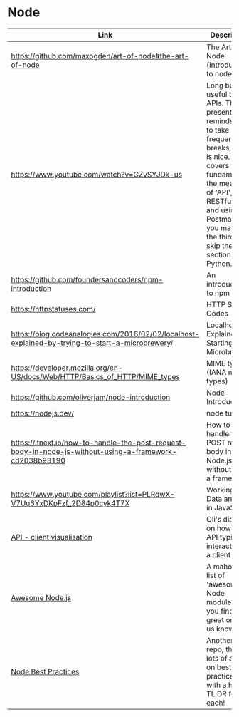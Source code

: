 # Node

| Link | Description | Added by |
| ---- | ----------- | -------- |
| https://github.com/maxogden/art-of-node#the-art-of-node | The Art of Node (introduction to node) | glrta  |
| https://www.youtube.com/watch?v=GZvSYJDk-us | Long but useful talk on APIs. The presenter reminds you to take frequent breaks, which is nice.  He covers web fundamentals, the meaning of 'API', RESTful APIs and using Postman. If you make it to the third part, skip the section on Python. | Ivo |
| https://github.com/foundersandcoders/npm-introduction | An introduction to npm | akomiqaia |
| https://httpstatuses.com/ | HTTP Status Codes | akomiqaia |
| https://blog.codeanalogies.com/2018/02/02/localhost-explained-by-trying-to-start-a-microbrewery/ | Localhost Explained By Starting A Microbrewery| akomiqaia |
| https://developer.mozilla.org/en-US/docs/Web/HTTP/Basics_of_HTTP/MIME_types | MIME types (IANA media types) | akomiqaia |
| https://github.com/oliverjam/node-introduction | Node Introduction | akomiqaia |
| https://nodejs.dev/ | node tutorial | akomiqaia |
| https://itnext.io/how-to-handle-the-post-request-body-in-node-js-without-using-a-framework-cd2038b93190 | How to handle the POST request body in Node.js without using a framework | akomiqaia |
| https://www.youtube.com/playlist?list=PLRqwX-V7Uu6YxDKpFzf_2D84p0cyk4T7X | Working with Data and APIs in JavaScript | akomiqaia |
| [API - client visualisation](https://slack-files.com/TJ91QJ800-F011SKBTD1B-b09302f874) | Oli's diagram on how an API typically interacts with a client | Jack |
| [Awesome Node.js](https://github.com/sindresorhus/awesome-nodejs) | A mahoosive list of 'awesome' Node modules... If you find any great ones let us know! | Jack |
|[Node Best Practices](https://github.com/goldbergyoni/nodebestpractices)|Another large repo, this has lots of articles on best Node practice - with a handy TL;DR for each! |Jack|
